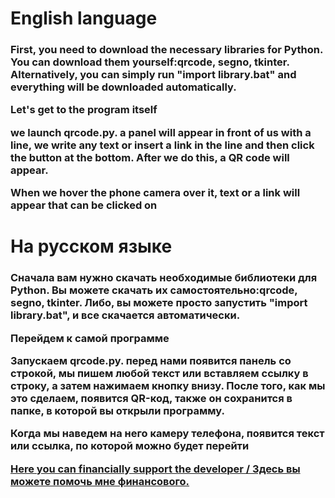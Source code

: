 <h1>English language

<h3>First, you need to download the necessary libraries for Python.
You can download them yourself:qrcode, segno, tkinter.
Alternatively, you can simply run "import library.bat" and everything will be downloaded automatically.

Let's get to the program itself

we launch qrcode.py. a panel will appear in front of us with a line, we write any text or insert a link in the line and then click the button at the bottom. 
After we do this, a QR code will appear.

When we hover the phone camera over it, text or a link will appear that can be clicked on


<h1>На русском языке
<h3>Сначала вам нужно скачать необходимые библиотеки для Python.
Вы можете скачать их самостоятельно:qrcode, segno, tkinter.
Либо, вы можете просто запустить "import library.bat", и все скачается автоматически.

Перейдем к самой программе

Запускаем qrcode.py. перед нами появится панель со строкой, мы пишем любой текст или вставляем ссылку в строку, а затем нажимаем кнопку внизу. 
После того, как мы это сделаем, появится QR-код, также он сохранится в папке, в которой вы открыли программу.

Когда мы наведем на него камеру телефона, появится текст или ссылка, по которой можно будет перейти

[Here you can financially support the developer / Здесь вы можете помочь мне финансового.](https://www.donationalerts.com/r/sopikww)

